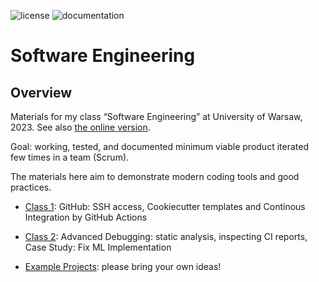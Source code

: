 ![license](https://img.shields.io/pypi/l/fpvgcc.svg?color=blue)
![documentation](https://github.com/maciejskorski/software_engineering/actions/workflows/documentation.yaml/badge.svg)

# Software Engineering

## Overview

Materials for my class “Software Engineering” at University of Warsaw, 2023. See also [the online version](https://maciejskorski.github.io/software_engineering).

Goal: working, tested, and documented minimum viable product iterated few times in a team (Scrum).

The materials here aim to demonstrate modern coding tools and good practices.

* [Class 1](docs/modern_dev_environ.md): GitHub: SSH access, Cookiecutter templates and Continous Integration by GitHub Actions
* [Class 2](docs/advanced_debugging.md): Advanced Debugging: static analysis, inspecting CI reports, Case Study: Fix ML Implementation

* [Example Projects](docs/project_ideas.md): please bring your own ideas!
